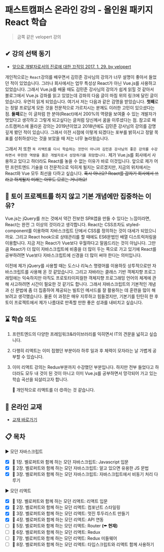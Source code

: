 # 패스트캠퍼스 온라인 강의 - 올인원 패키지 React 학습

> 금쪽 같은 velopert 강의

## ✔ 강의 선택 동기

-   [앞으로 개발자로서의 진로에 대한 끄적임 2017. 1. 29. by velopert](https://velopert.com/3170)

개인적으로는 `React`강의를 배우면서 김민준 강사님의 강의가 너무 설명이 좋아서 들었던 적이 있었습니다.
그러나 회사에서는 업무 특성상 React가 아닌 Vue.js를 사용하고 있었습니다.
그래서 Vue.js를 배울 때도 김민준 강사님의 강의가 쉽게 읽힐 것 같아서 블로그에서 Vue.js 강좌를 읽고 있었는데 강좌의 다음 글이 마침 위의 링크에 달린 글이었습니다. 우연히 읽게 되었습니다. 여기서 저는 다음과 같은 감명을 받았습니다.
**첫째**로는 정말 프로답게 모든 것을 전문적으로 가르치시는 분께도 이러한 고민이 있으셨다는 점.
**둘째**로는 이 글처럼 한 분야(React)에서 200%의 역량을 보여줄 수 있는 개발자가 멋있다고 생각하고 그렇게 되고싶다는 글처럼 당신께서 꿈을 이루셨다는 점.
참고로 패스트캠퍼스에 올라온 강의는 2019년이었고 2018년에도 김민준 강사님의 강의를 감명깊게 봤던 적이 있습니다. 그래서 이전 시점에 이렇게 되겠다는 포부를 밝히시고 정말 목표를 성취하셨다는 것을 보았을 때 저는 너무 놀라웠습니다.

그래서 저 또한 `꼭 리액트를 다시 학습하는 것만이 아니라 김민준 강사님의 좋은 강의를 수강하면서 무한한 역량을 품은 개발자로서 성장하기를 희망합니다.`
제가 Vue.js를 회사에서 사용하고 있다고 하더라도 React를 놓을 수 없는 이유가 바로 이것입니다.
앞으로 제가 어떤 프런트엔드 기술을 더 전문적으로 익히게 될지는 모르겠지만, 지금의 위치에서는 React와 Vue 모두 최선을 다하고 싶습니다.
~~혹시 아나요? React를 갑자기 회사에서 쓰라고 하게될지 미래는 아무도 모르는 거니까요!~~

## 🏈 토이 프로젝트를 하지 않고 기본 개념에만 집중하는 이유?

Vue.js는 jQuery를 쓰는 것에서 약간 진보한 SPA앱을 만들 수 있다는 느낌이라면, React는 완전 그 이상의 것이라고 생각합니다. React는 CSS조차도 styled-component를 이용하여 자바스크립트 단에서 CSS를 정의하는 것이 대세가 되었으니까요. 그리고 React hook으로 상태관리를 할 때에도 ES6문법인 배열 디스트럭처링을 이용합니다. 지금 저는 React가 Vue보다 우월하다고 말씀드리는 것이 아닙니다. 그만큼 React가 더 많이 자바스크립트에 비중을 더 많이 두는 쪽으로 가고 있기에 React를 공부하려면 Vue보다 자바스크립트에 신경을 더 많이 써야 한다는 의미입니다.

이전에 제가 jQuery를 사용할 때는 도스나 리눅스 명령어를 이용하듯 상투적으로만 자바스크립트를 사용해 온 것 같았습니다. 그리고 자바라는 클래스 기반 객체지향 프로그래밍에는 익숙하지만 아직도 프로토타이피컬한 객체지향 프로그래밍 언어의 체계에 관해 사고하려면 시간이 필요한 것 같기도 합니다. 그래서 자바스크립트의 기본적인 개념과 신 문법에 좀 더 집중하여 제공되는 빌트인 메서드를 잘 활용하는 데 훈련을 많이 해보려고 생각했습니다. 물론 이 과정은 매우 지루하고 힘들겠지만, 기본기를 탄탄히 한 후 토이 프로젝트에서 제가 나름대로 만족할 만한 좋은 성과를 내비치고 싶습니다.

## ⌛ 학습 의도

1. 프런트엔드의 다양한 프레임워크&라이브러리를 익히면서 IT의 견문을 넓히고 싶습니다.
2. 다행히 리액트는 이미 접했던 부분이라 하루 일과 후 체력이 모자라는 날 가볍게 공부할 수 있습니다.
3. 이미 리액트 강의는 Redux부분까지 수강했던 부분입니다. 하지만 전부 들었다고 하더라도 모두 내 것이 된 것이 아니고 이미 Vue.js를 공부하면서 망각되어 가고 있는 학습 곡선을 되살리고자 합니다.

    👟 개인적으로 리액트를 더 😍하는 것 같습니다.

## 📕 온라인 교재

-   [교재 바로가기](https://learnjs.vlpt.us/)

## 📋 목차

▶ 모던 자바스크립트

-   [x] 📌 1장. 벨로퍼트와 함께 하는 모던 자바스크립트: Javascript 입문
-   [x] 📌 2장. 벨로퍼트와 함께 하는 모던 자바스크립트: 알고 있으면 유용한 JS 문법
-   [x] 📌 3장. 벨로퍼트와 함께 하는 모던 자바스크립트: 자바스크립트에서 비동기 처리 다루기

▶ 모던 리액트

-   [x] 📌 1장. 벨로퍼트와 함께 하는 모던 리액트: 리액트 입문
-   [x] 📌 2장. 벨로퍼트와 함께 하는 모던 리액트: 컴포넌트 스타일링
-   [x] 📌 3장. 벨로퍼트와 함께 하는 모던 리액트: 멋진 투두리스트 만들기
-   [x] 📌 4장. 벨로퍼트와 함께 하는 모던 리액트: API 연동
-   [ ] 📌 5장. 벨로퍼트와 함께 하는 모던 리액트: Router **(✒ 현재)**
-   [ ] 📌 6장. 벨로퍼트와 함께 하는 모던 리액트: Redux
-   [ ] 📌 7장. 벨로퍼트와 함께 하는 모던 리액트: Redux 미들웨어
-   [ ] 📌 8장. 벨로퍼트와 함께 하는 모던 리액트: 타입스크립트와 리액트 함께 사용하기
